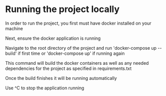 # Running the project locally

In order to run the project, you first must have docker installed on your machine

Next, ensure the docker application is running

Navigate to the root directory of the project and run 'docker-compose up --build' if first time or 'docker-compose up' if running again

This command will build the docker containers as well as any needed dependencies for the project as specified in requirements.txt

Once the build finishes it will be running automatically

Use ^C to stop the application running
